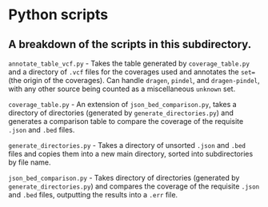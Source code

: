 # Python scripts

## A breakdown of the scripts in this subdirectory.

`annotate_table_vcf.py` - Takes the table generated by `coverage_table.py` and a directory of `.vcf` files for the coverages used and annotates the `set=` (the origin of the coverages). Can handle `dragen`, `pindel`, and `dragen-pindel`, with any other source being counted as a miscellaneous `unknown` set.

`coverage_table.py` - An extension of `json_bed_comparison.py`, takes a directory of directories (generated by `generate_directories.py`) and generates a comparison table to compare the coverage of the requisite `.json` and `.bed` files.

`generate_directories.py` - Takes a directory of unsorted `.json` and `.bed` files and copies them into a new main directory, sorted into subdirectories by file name.

`json_bed_comparison.py` - Takes directory of directories (generated by `generate_directories.py`) and compares the coverage of the requisite `.json` and `.bed` files, outputting the results into a `.err` file.